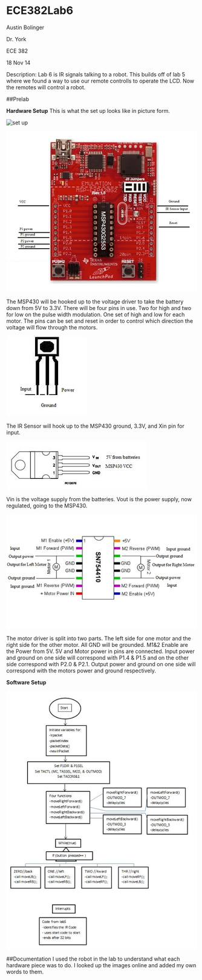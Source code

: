 ECE382Lab6
==========
Austin Bolinger

Dr. York

ECE 382

18 Nov 14


Description: Lab 6 is IR signals talking to a robot. This builds off of lab 5 where we found a way to use our remote controlls to operate the LCD. Now the remotes will control a robot.


##Prelab

**Hardware Setup**
This is what the set up looks like in picture form.

![set up]( https://github.com/Austinbolinger/ECE382Lab6/blob/master/Setup1.jpg?raw=true "Set Up" )

![MSP430]( https://github.com/Austinbolinger/ECE382Lab6/blob/master/MSP430.JPG?raw=true "MSP430" )

The MSP430 will be hooked up to the voltage driver to take the battery down from 5V to 3.3V. There will be four pins in use. Two for high and two for low on the pulse width modulation. One set of high and low for each motor. The pins can be set and reset in order to control which direction the voltage will flow through the motors.

![IR Sensor]( https://github.com/Austinbolinger/ECE382Lab6/blob/master/IRSensor.JPG?raw=true "IR Sensor" )

The IR Sensor will hook up to the MSP430 ground, 3.3V, and Xin pin for input.

![Voltage Regulator]( https://github.com/Austinbolinger/ECE382Lab6/blob/master/voltageRegulator.JPG?raw=true "Voltage Regulator" )

Vin is the voltage supply from the batteries. Vout is the power supply, now regulated, going to the MSP430.

![Motor Driver]( https://github.com/Austinbolinger/ECE382Lab6/blob/master/motorDriver.jpg?raw=true "Motor Driver" )

The motor driver is split into two parts. The left side for one motor and the right side for the other motor. All GND will be grounded. M1&2 Enable are the Power from 5V. 5V and Motor power in pins are connected. Input power and ground on one side will correspond with P1.4 & P1.5 and on the other side correspond with P2.0 & P2.1. Output power and ground on one side will correspond with the motors power and ground respectively.

**Software Setup**

![Flow Chart]( https://github.com/Austinbolinger/ECE382Lab6/blob/master/flowchart.JPG?raw=true "Flow Chart" )

##Documentation
I used the robot in the lab to understand what each hardware piece was to do. I looked up the images online and added my own words to them.
